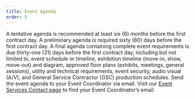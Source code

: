 ```yaml
---
title: Event Agenda
order: 2
---
```


A tentative agenda is recommended at least six (6) months before the first contract day. A preliminary agenda is required sixty (60) days before the first contract day. A final agenda containing complete event requirements is due thirty-one (31) days before the first contract day, including but not limited to, event schedule or timeline, exhibition timeline (move-in, show, move-out) and diagram, approved floor plans (exhibits, meetings, general sessions), utility and technical requirements, event security, audio visual (A/V), and General Service Contractor (GSC) production schedules. Send the event agenda to your Event Coordinator via email. Visit our [Event Services Contact page](https://www.palmereventscenter.com/contact-event-services/) to find your Event Coordinator’s email.
